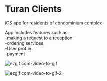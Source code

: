# Turan Clients

iOS app for residents of condominium complex

App includes features such as:  
-making a request to a reception.  
-ordering services   
-User profile.  
-payment

![ezgif com-video-to-gif](https://user-images.githubusercontent.com/42979064/93255547-e4ee7800-f7bb-11ea-8918-358c4cecb1bf.gif)


![ezgif com-video-to-gif-2](https://user-images.githubusercontent.com/42979064/93255696-15cead00-f7bc-11ea-9bb6-dede1fec5b50.gif)
